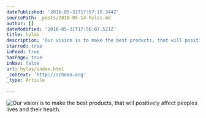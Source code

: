 ```yaml
---
datePublished: '2016-05-31T17:57:10.344Z'
sourcePath: _posts/2016-05-14-hylas.md
author: []
dateModified: '2016-05-31T17:56:07.521Z'
title: hylas
description: 'Our vision is to make the best products, that will positively affect peoples lives and their health.'
starred: true
inFeed: true
hasPage: true
inNav: false
url: hylas/index.html
_context: 'http://schema.org'
_type: Article

---
```

![Our vision is to make the best products, that will positively affect peoples lives and their health.](https://the-grid-user-content.s3-us-west-2.amazonaws.com/a9a5a907-f8b6-4e96-82d2-c91367369639.jpg)